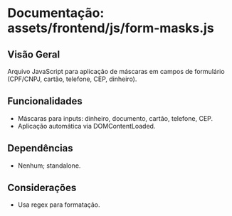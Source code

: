 # Documentação: assets/frontend/js/form-masks.js

## Visão Geral
Arquivo JavaScript para aplicação de máscaras em campos de formulário (CPF/CNPJ, cartão, telefone, CEP, dinheiro).

## Funcionalidades
- Máscaras para inputs: dinheiro, documento, cartão, telefone, CEP.
- Aplicação automática via DOMContentLoaded.

## Dependências
- Nenhum; standalone.

## Considerações
- Usa regex para formatação.